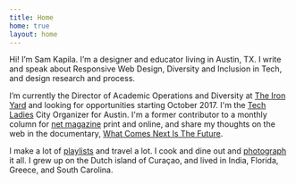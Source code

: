 ```yaml
---
title: Home
home: true
layout: home
---
```


Hi! I’m Sam Kapila. I’m a designer and educator living in Austin, TX. I write and speak about Responsive Web Design, Diversity and Inclusion in Tech, and design research and process.

I’m currently the Director of Academic Operations and Diversity at [The Iron Yard](http://www.theironyard.com) and looking for opportunities starting October 2017. I'm the [Tech Ladies](https://www.hiretechladies.com/join/?kid=GDT52) City Organizer for Austin. I'm a former contributor to a monthly column for [net magazine](http://www.creativebloq.com/search?searchTerm=kapila) print and online, and share my thoughts on the web in the documentary, [What Comes Next Is The Future](http://www.futureisnext.com/).

I make a lot of [playlists](https://open.spotify.com/user/hamtequila">playlists) and travel a lot. I cook and dine out and <a href="http://www.instagram.com/the_tableaux">photograph</a> it all. I grew up on the Dutch island of Curaçao, and lived in India, Florida, Greece, and South Carolina.
